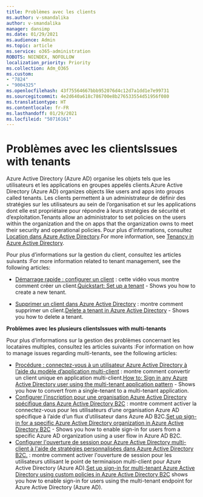 ```yaml
---
title: Problèmes avec les clients
ms.author: v-smandalika
author: v-smandalika
manager: dansimp
ms.date: 01/29/2021
ms.audience: Admin
ms.topic: article
ms.service: o365-administration
ROBOTS: NOINDEX, NOFOLLOW
localization_priority: Priority
ms.collection: Adm_O365
ms.custom:
- "7824"
- "9004325"
ms.openlocfilehash: 43f75564667bbb952076d4c12d7a1dd1e7e99731
ms.sourcegitcommit: 4e2d640a618c786700e8b276533554d51956f080
ms.translationtype: HT
ms.contentlocale: fr-FR
ms.lasthandoff: 01/29/2021
ms.locfileid: "50716161"
---
```

# <a name="issues-with-tenants"></a><span data-ttu-id="9fe6f-102">Problèmes avec les clients</span><span class="sxs-lookup"><span data-stu-id="9fe6f-102">Issues with tenants</span></span>

<span data-ttu-id="9fe6f-103">Azure Active Directory (Azure AD) organise les objets tels que les utilisateurs et les applications en groupes appelés clients.</span><span class="sxs-lookup"><span data-stu-id="9fe6f-103">Azure Active Directory (Azure AD) organizes objects like users and apps into groups called tenants.</span></span> <span data-ttu-id="9fe6f-104">Les clients permettent à un administrateur de définir des stratégies sur les utilisateurs au sein de l’organisation et sur les applications dont elle est propriétaire pour répondre à leurs stratégies de sécurité et d’exploitation.</span><span class="sxs-lookup"><span data-stu-id="9fe6f-104">Tenants allow an administrator to set policies on the users within the organization and the on apps that the organization owns to meet their security and operational policies.</span></span> <span data-ttu-id="9fe6f-105">Pour plus d'informations, consultez [Location dans Azure Active Directory](https://docs.microsoft.com/azure/active-directory/develop/single-and-multi-tenant-apps).</span><span class="sxs-lookup"><span data-stu-id="9fe6f-105">For more information, see [Tenancy in Azure Active Directory](https://docs.microsoft.com/azure/active-directory/develop/single-and-multi-tenant-apps).</span></span>

<span data-ttu-id="9fe6f-106">Pour plus d’informations sur la gestion du client, consultez les articles suivants :</span><span class="sxs-lookup"><span data-stu-id="9fe6f-106">For more information related to tenant management, see the following articles:</span></span>

- <span data-ttu-id="9fe6f-107">[Démarrage rapide : configurer un client](https://docs.microsoft.com/azure/active-directory/develop/quickstart-create-new-tenant) : cette vidéo vous montre comment créer un client.</span><span class="sxs-lookup"><span data-stu-id="9fe6f-107">[Quickstart: Set up a tenant](https://docs.microsoft.com/azure/active-directory/develop/quickstart-create-new-tenant) - Shows you how to create a new tenant.</span></span>

- <span data-ttu-id="9fe6f-108">[Supprimer un client dans Azure Active Directory](https://docs.microsoft.com/azure/active-directory/enterprise-users/directory-delete-howto) : montre comment supprimer un client.</span><span class="sxs-lookup"><span data-stu-id="9fe6f-108">[Delete a tenant in Azure Active Directory](https://docs.microsoft.com/azure/active-directory/enterprise-users/directory-delete-howto) - Shows you how to delete a tenant.</span></span>

<span data-ttu-id="9fe6f-109">**Problèmes avec les plusieurs clients**</span><span class="sxs-lookup"><span data-stu-id="9fe6f-109">**Issues with multi-tenants**</span></span>

<span data-ttu-id="9fe6f-110">Pour plus d’informations sur la gestion des problèmes concernant les locataires multiples, consultez les articles suivants :</span><span class="sxs-lookup"><span data-stu-id="9fe6f-110">For information on how to manage issues regarding multi-tenants, see the following articles:</span></span>

- <span data-ttu-id="9fe6f-111">[Procédure : connectez-vous à un utilisateur Azure Active Directory à l’aide du modèle d’application multi-client](https://docs.microsoft.com/azure/active-directory/develop/howto-convert-app-to-be-multi-tenant) : montre comment convertir un client unique en application multi-client.</span><span class="sxs-lookup"><span data-stu-id="9fe6f-111">[How to: Sign in any Azure Active Directory user using the multi-tenant application pattern](https://docs.microsoft.com/azure/active-directory/develop/howto-convert-app-to-be-multi-tenant) - Shows you how to convert from a single-tenant to a multi-tenant application.</span></span>
- <span data-ttu-id="9fe6f-112">[Configurer l’inscription pour une organisation Azure Active Directory spécifique dans Azure Active Directory B2C](https://docs.microsoft.com/azure/active-directory-b2c/identity-provider-azure-ad-single-tenant?pivots=b2c-user-flow) : montre comment activer la connectez-vous pour les utilisateurs d’une organisation Azure AD spécifique à l’aide d’un flux d’utilisateur dans Azure AD B2C.</span><span class="sxs-lookup"><span data-stu-id="9fe6f-112">[Set up sign-in for a specific Azure Active Directory organization in Azure Active Directory B2C](https://docs.microsoft.com/azure/active-directory-b2c/identity-provider-azure-ad-single-tenant?pivots=b2c-user-flow) - Shows you how to enable sign-in for users from a specific Azure AD organization using a user flow in Azure AD B2C.</span></span>
- <span data-ttu-id="9fe6f-113">[Configurer l'ouverture de session pour Azure Active Directory multi-client à l'aide de stratégies personnalisées dans Azure Active Directory B2C.](https://docs.microsoft.com/azure/active-directory-b2c/identity-provider-azure-ad-multi-tenant?pivots=b2c-custom-policy) : montre comment activer l'ouverture de session pour les utilisateurs utilisant le point de terminaison multi-client pour Azure Active Directory (Azure AD).</span><span class="sxs-lookup"><span data-stu-id="9fe6f-113">[Set up sign-in for multi-tenant Azure Active Directory using custom policies in Azure Active Directory B2C](https://docs.microsoft.com/azure/active-directory-b2c/identity-provider-azure-ad-multi-tenant?pivots=b2c-custom-policy)  shows you how to enable sign-in for users using the multi-tenant endpoint for Azure Active Directory (Azure AD).</span></span>







